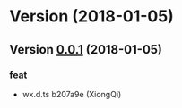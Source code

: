 # Version [](//compare/v0.0.1...v) (2018-01-05)




## Version [0.0.1](//compare/b207a9e...v0.0.1) (2018-01-05)


### feat

* wx.d.ts b207a9e (XiongQi)



